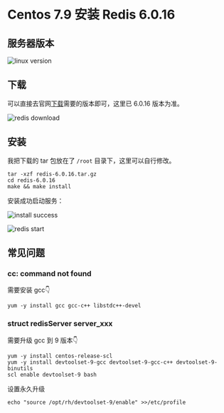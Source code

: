 # Centos 7.9 安装 Redis 6.0.16


<!-- author： xiaobinqt -->
<!-- email： xiaobinqt@163.com -->
<!-- https://xiaobinqt.github.io -->
<!-- https://www.xiaobinqt.cn -->

## 服务器版本

![linux version](https://cdn.xiaobinqt.cn/xiaobinqt.io/20220713/366f5d82de6e4da6af53042bc19237b3.png?imageView2/0/q/75|watermark/2/text/eGlhb2JpbnF0/font/dmlqYXlh/fontsize/1000/fill/IzVDNUI1Qg==/dissolve/52/gravity/SouthEast/dx/15/dy/15 'linux version')

## 下载

可以直接去官网[下载](https://redis.io/download/)需要的版本即可，这里已 6.0.16 版本为准。

![redis download](https://cdn.xiaobinqt.cn/xiaobinqt.io/20220713/049679c099254e5997410c5b3ac3320c.png?imageView2/0/q/75|watermark/2/text/eGlhb2JpbnF0/font/dmlqYXlh/fontsize/1000/fill/IzVDNUI1Qg==/dissolve/52/gravity/SouthEast/dx/15/dy/15 'redis download')

## 安装

我把下载的 tar 包放在了 `/root` 目录下，这里可以自行修改。

````shell
tar -xzf redis-6.0.16.tar.gz 
cd redis-6.0.16
make && make install
````

安装成功启动服务：

![install success](https://cdn.xiaobinqt.cn/xiaobinqt.io/20220713/60ee0e9fb15347e7bb24fd512296201c.png?imageView2/0/q/75|watermark/2/text/eGlhb2JpbnF0/font/dmlqYXlh/fontsize/1000/fill/IzVDNUI1Qg==/dissolve/52/gravity/SouthEast/dx/15/dy/15 'install success')

![redis start](https://cdn.xiaobinqt.cn/xiaobinqt.io/20220713/610f7cb66b1144fa831debe76fe97613.png?imageView2/0/q/75|watermark/2/text/eGlhb2JpbnF0/font/dmlqYXlh/fontsize/1000/fill/IzVDNUI1Qg==/dissolve/52/gravity/SouthEast/dx/15/dy/15 'redis start')

## 常见问题

### cc: command not found

需要安装 gcc:point_down:

```shell
yum -y install gcc gcc-c++ libstdc++-devel
```

### struct redisServer server_xxx

需要升级 gcc 到 9 版本:point_down:

```shell
yum -y install centos-release-scl
yum -y install devtoolset-9-gcc devtoolset-9-gcc-c++ devtoolset-9-binutils
scl enable devtoolset-9 bash
```

设置永久升级

```shell
echo "source /opt/rh/devtoolset-9/enable" >>/etc/profile
```










